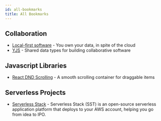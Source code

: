 ```yaml
---
id: all-bookmarks
title: All Bookmarks
---
```



## Collaboration
- [Local-first software](https://www.inkandswitch.com/local-first) - You own your data, in spite of the cloud
- [YJS](https://github.com/yjs/yjs) - Shared data types for building collaborative software

## Javascript Libraries
- [React DND Scrolling](https://github.com/TechStark/react-dnd-scrolling) - A smooth scrolling container for draggable items

## Serverless Projects
- [Serverless Stack](https://serverless-stack.com/) - Serverless Stack (SST) is an open-source serverless application platform that deploys to your AWS account, helping you go from idea to IPO.